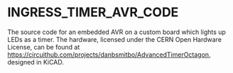 INGRESS_TIMER_AVR_CODE
======================

The source code for an embedded AVR on a custom board which lights up LEDs as a timer.
The hardware, licensed under the CERN Open Hardware License, can be found at https://circuithub.com/projects/danbsmitbo/AdvancedTimerOctagon, designed in KiCAD.
